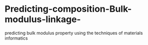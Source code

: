 # Predicting-composition-Bulk-modulus-linkage-
predicting bulk modulus property using the techniques of materials informatics
